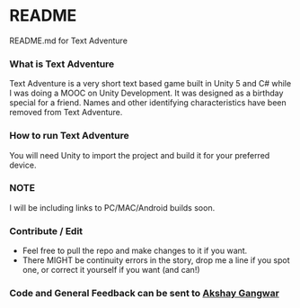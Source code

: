 # README #
README.md for Text Adventure

### What is Text Adventure ###
Text Adventure is a very short text based game built in Unity 5 and C# while I was doing a MOOC on Unity Development.
It was designed as a birthday special for a friend.
Names and other identifying characteristics have been removed from Text Adventure.

### How to run Text Adventure ###
You will need Unity to import the project and build it for your preferred device.

### NOTE ###
I will be including links to PC/MAC/Android builds soon.

### Contribute / Edit ###


* Feel free to pull the repo and make changes to it if you want. 
* There MIGHT be continuity errors in the story, drop me a line if you spot one, or correct it yourself if you want (and can!)

### Code and General Feedback can be sent to [Akshay Gangwar](http://www.akshaygangwar.in/contactme.html)